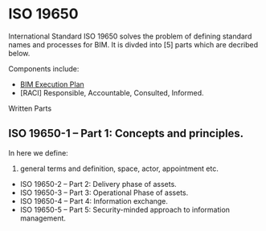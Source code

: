 # ISO 19650

International Standard ISO 19650 solves the problem of defining standard names and processes for BIM. It is divded into [5] parts which are decribed below.

Components include:

* [BIM Execution Plan](/41934/Concepts/BIMExecutionPlan)
* [RACI] Responsible, Accountable, Consulted, Informed.


Written Parts

## ISO 19650-1 – Part 1: Concepts and principles.
In here we define:
1.  general terms and definition, space, actor, appointment etc.

* ISO 19650-2 – Part 2: Delivery phase of assets.
* ISO 19650-3 – Part 3: Operational Phase of assets.
* ISO 19650-4 – Part 4: Information exchange.
* ISO 19650-5 – Part 5: Security-minded approach to information management.


